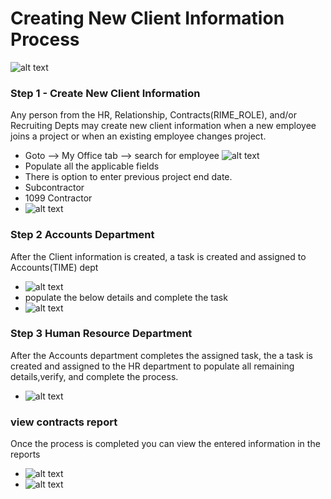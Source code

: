 Creating New Client Information Process
=========

![alt text](../../images/bpm/new-client-info/new_client_information.png "New Client Info")

### Step 1 - Create New Client Information
 Any person from the HR, Relationship, Contracts(RIME_ROLE), and/or Recruiting Depts may create new client information when a new employee joins a project or when an existing employee changes project.
 - Goto --> My Office tab --> search for employee
 ![alt text](../../images/bpm/new-client-info/create-client-info-link.png "New Client Info")
 - Populate all the applicable fields
 - There is option to enter previous project end date.
 - Subcontractor
 - 1099 Contractor
 - ![alt text](../../images/bpm/new-client-info/create-client-info-fields.png "New Client Info")


### Step 2 Accounts Department
 After the Client information is created, a task is created and assigned to Accounts(TIME) dept
 - ![alt text](../../images/bpm/new-client-info/new-client-info-acct-task.png "New Client Info")
 - populate the below details and complete the task
 - ![alt text](../../images/bpm/new-client-info/new-client-info-acct-task-details.png "New Client Info")
 
### Step 3 Human Resource Department 
After the Accounts department completes the assigned task, the a task is created and assigned to the HR department to populate all remaining details,verify, and complete the process.
 - ![alt text](../../images/bpm/new-client-info/new-client-info-hr-task.png "New Client Info")

### view contracts report
Once the process is completed you can view the entered information in the reports
 - ![alt text](../../images/bpm/new-client-info/new-client-info-reports.png "New Client Info")
 - ![alt text](../../images/bpm/new-client-info/new-client-info-contract-details.png "New Client Info")


 





